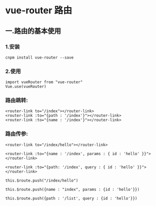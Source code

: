 # vue-router 路由
## 一.路由的基本使用
### 1.安装
	cnpm install vue-router --save
### 2.使用
	import vueRouter from "vue-router"
	Vue.use(vueRouter)
	
	
	
### 路由跳转:

	<router-link to="/index"></router-link>
	<router-link :to="{path : '/index'}"></router-link>
	<router-link :to="{name : '/index'}"></router-link>

### 路由传参:
	
	<router-link to="/index/hello"></router-link>
	
	<router-link :to="{name : '/index', params : { id : 'hello' }}"></router-link>

	<router-link :to="{path: '/index', query : { id : 'hello' }}"></router-link>
	
	this.$route.push("/index/hello")
	
	this.$route.push({name : "index", params : {id : 'hello'}})
	
	this.$route.push({path : '/list', query : {id : 'hello'}})